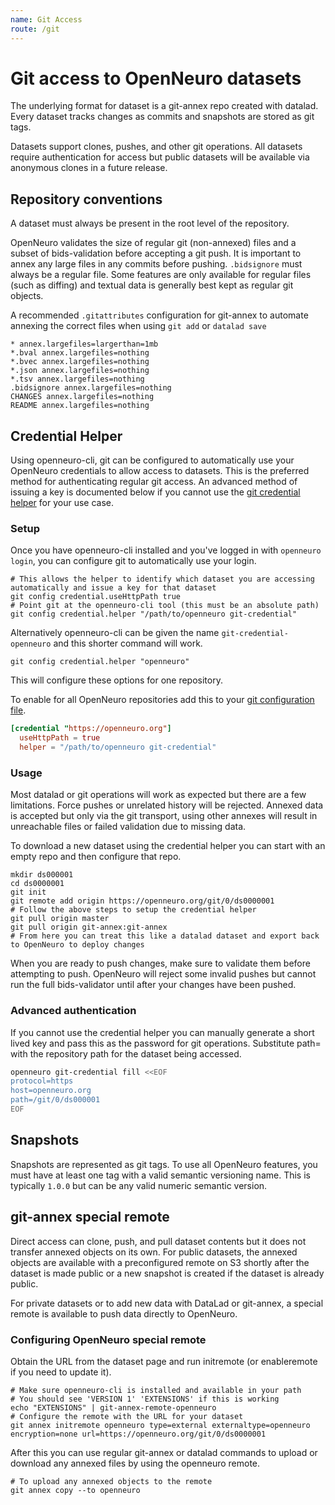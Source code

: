 ```yaml
---
name: Git Access
route: /git
---
```


# Git access to OpenNeuro datasets

The underlying format for dataset is a git-annex repo created with datalad. Every dataset tracks changes as commits and snapshots are stored as git tags.

Datasets support clones, pushes, and other git operations. All datasets require authentication for access but public datasets will be available via anonymous clones in a future release.

## Repository conventions

A dataset must always be present in the root level of the repository.

OpenNeuro validates the size of regular git (non-annexed) files and a subset of bids-validation before accepting a git push. It is important to annex any large files in any commits before pushing. `.bidsignore` must always be a regular file. Some features are only available for regular files (such as diffing) and textual data is generally best kept as regular git objects.

A recommended `.gitattributes` configuration for git-annex to automate annexing the correct files when using `git add` or `datalad save`

```
* annex.largefiles=largerthan=1mb
*.bval annex.largefiles=nothing
*.bvec annex.largefiles=nothing
*.json annex.largefiles=nothing
*.tsv annex.largefiles=nothing
.bidsignore annex.largefiles=nothing
CHANGES annex.largefiles=nothing
README annex.largefiles=nothing
```

## Credential Helper

Using openneuro-cli, git can be configured to automatically use your OpenNeuro credentials to allow access to datasets. This is the preferred method for authenticating regular git access. An advanced method of issuing a key is documented below if you cannot use the [git credential helper](https://git-scm.com/docs/gitcredentials) for your use case.

### Setup

Once you have openneuro-cli installed and you've logged in with `openneuro login`, you can configure git to automatically use your login.

```shell
# This allows the helper to identify which dataset you are accessing automatically and issue a key for that dataset
git config credential.useHttpPath true
# Point git at the openneuro-cli tool (this must be an absolute path)
git config credential.helper "/path/to/openneuro git-credential"
```

Alternatively openneuro-cli can be given the name `git-credential-openneuro` and this shorter command will work.

```shell
git config credential.helper "openneuro"
```

This will configure these options for one repository.

To enable for all OpenNeuro repositories add this to your [git configuration file](https://git-scm.com/docs/git-config#FILES).

```conf
[credential "https://openneuro.org"]
  useHttpPath = true
  helper = "/path/to/openneuro git-credential"
```

### Usage

Most datalad or git operations will work as expected but there are a few limitations. Force pushes or unrelated history will be rejected. Annexed data is accepted but only via the git transport, using other annexes will result in unreachable files or failed validation due to missing data.

To download a new dataset using the credential helper you can start with an empty repo and then configure that repo.

```shell
mkdir ds000001
cd ds0000001
git init
git remote add origin https://openneuro.org/git/0/ds0000001
# Follow the above steps to setup the credential helper
git pull origin master
git pull origin git-annex:git-annex
# From here you can treat this like a datalad dataset and export back to OpenNeuro to deploy changes
```

When you are ready to push changes, make sure to validate them before attempting to push. OpenNeuro will reject some invalid pushes but cannot run the full bids-validator until after your changes have been pushed.

### Advanced authentication

If you cannot use the credential helper you can manually generate a short lived key and pass this as the password for git operations. Substitute path= with the repository path for the dataset being accessed.

```bash
openneuro git-credential fill <<EOF
protocol=https
host=openneuro.org
path=/git/0/ds000001
EOF
```

## Snapshots

Snapshots are represented as git tags. To use all OpenNeuro features, you must have at least one tag with a valid semantic versioning name. This is typically `1.0.0` but can be any valid numeric semantic version.

## git-annex special remote

Direct access can clone, push, and pull dataset contents but it does not transfer annexed objects on its own. For public datasets, the annexed objects are available with a preconfigured remote on S3 shortly after the dataset is made public or a new snapshot is created if the dataset is already public.

For private datasets or to add new data with DataLad or git-annex, a special remote is available to push data directly to OpenNeuro.

### Configuring OpenNeuro special remote

Obtain the URL from the dataset page and run initremote (or enableremote if you need to update it).

```shell
# Make sure openneuro-cli is installed and available in your path
# You should see 'VERSION 1' 'EXTENSIONS' if this is working
echo "EXTENSIONS" | git-annex-remote-openneuro
# Configure the remote with the URL for your dataset
git annex initremote openneuro type=external externaltype=openneuro encryption=none url=https://openneuro.org/git/0/ds0000001
```

After this you can use regular git-annex or datalad commands to upload or download any annexed files by using the openneuro remote.

```shell
# To upload any annexed objects to the remote
git annex copy --to openneuro
```
